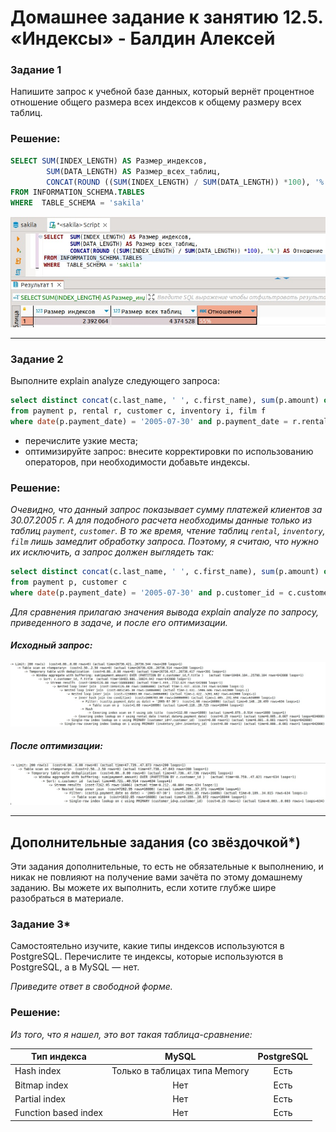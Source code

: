 # Домашнее задание к занятию 12.5. «Индексы» - Балдин Алексей

### Задание 1

Напишите запрос к учебной базе данных, который вернёт процентное отношение общего размера всех индексов к общему размеру всех таблиц.

### Решение:
```sql
SELECT SUM(INDEX_LENGTH) AS Размер_индексов,
		SUM(DATA_LENGTH) AS Размер_всех_таблиц, 
		CONCAT(ROUND ((SUM(INDEX_LENGTH) / SUM(DATA_LENGTH)) *100), '%') AS Отношение
FROM INFORMATION_SCHEMA.TABLES
WHERE  TABLE_SCHEMA = 'sakila'
```
![INDEX](images/task_1.jpg)

---

### Задание 2

Выполните explain analyze следующего запроса:
```sql
select distinct concat(c.last_name, ' ', c.first_name), sum(p.amount) over (partition by c.customer_id, f.title)
from payment p, rental r, customer c, inventory i, film f
where date(p.payment_date) = '2005-07-30' and p.payment_date = r.rental_date and r.customer_id = c.customer_id and i.inventory_id = r.inventory_id
```
- перечислите узкие места;
- оптимизируйте запрос: внесите корректировки по использованию операторов, при необходимости добавьте индексы.

### Решение:

*Очевидно, что данный запрос показывает сумму платежей клиентов за 30.07.2005 г. А для подобного расчета необходимы данные только из таблиц `payment`, `customer`. В то же время, чтение таблиц `rental`, `inventory`, `film` лишь замедлит обработку запроса. Поэтому, я считаю, что нужно их исключить, а запрос должен выглядеть так:*
```sql
select distinct concat(c.last_name, ' ', c.first_name), sum(p.amount) over (partition by c.customer_id)
from payment p, customer c
where date(p.payment_date) = '2005-07-30' and p.customer_id = c.customer_id 
```
*Для сравнения прилагаю значения вывода explain analyze по запросу, приведенного в задаче, и после его оптимизации.*

#### *Исходный запрос:*

![INDEX](images/task_2_1.jpg)

#### *После оптимизации:*

![INDEX](images/task_2_2.jpg)

---

## Дополнительные задания (со звёздочкой*)
Эти задания дополнительные, то есть не обязательные к выполнению, и никак не повлияют на получение вами зачёта по этому домашнему заданию. Вы можете их выполнить, если хотите глубже шире разобраться в материале.

### Задание 3*

Самостоятельно изучите, какие типы индексов используются в PostgreSQL. Перечислите те индексы, которые используются в PostgreSQL, а в MySQL — нет.

*Приведите ответ в свободной форме.*

### Решение: 

*Из того, что я нашел, это вот такая таблица-сравнение:*

| Тип индекса | MySQL | PostgreSQL |
| ----------- |:-------------:|:-------------:|
| Hash index | Только в таблицах типа Memory | Есть |
| Bitmap index | Нет | Есть |
| Partial index | Нет | Есть |
| Function based index | Нет | Есть |

